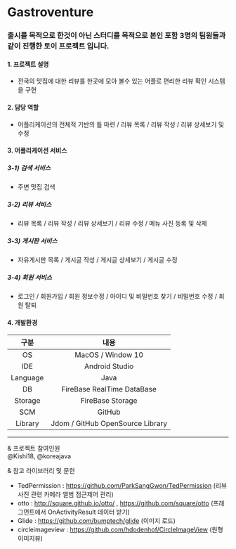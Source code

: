 # Gastroventure
	
### 출시를 목적으로 한것이 아닌 스터디를 목적으로 본인 포함 3명의 팀원들과 같이 진행한 토이 프로젝트 입니다.

#### 1. 프로젝트 설명
   - 전국의 맛집에 대한 리뷰를 한곳에 모아 볼수 있는 어플로 편리한 리뷰 확인 시스템을 구현
  
#### 2. 담당 역할
   - 어플리케이션의 전체적 기반의 틀 마련 / 리뷰 목록 / 리뷰 작성 / 리뷰 상세보기 및 수정

#### 3. 어플리케이션 서비스
##### 3-1) 검색 서비스
   - 주변 맛집 검색
##### 3-2) 리뷰 서비스
   - 리뷰 목록 / 리뷰 작성 / 리뷰 상세보기 / 리뷰 수정 / 메뉴 사진 등록 및 삭제
##### 3-3) 게시판 서비스
   - 자유게시판 목록 / 게시글 작성 / 게시글 상세보기 / 게시글 수정
##### 3-4) 회원 서비스
   - 로그인 / 회원가입 / 회원 정보수정 / 아이디 및 비밀번호 찾기 / 비밀번호 수정 / 회원 탈퇴

#### 4. 개발환경
| 구분 | 내용 |
|:--------:|:--------:|
| OS | MacOS / Window 10 |
| IDE | Android Studio |
| Language | Java |
| DB | FireBase RealTime DataBase |
| Storage | FireBase Storage |
| SCM | GitHub|
| Library | Jdom / GitHub OpenSource Library |

-------------------------
& 프로젝트 참여인원   
	@Kishi18, @koreajava

& 참고 라이브러리 및 문헌
 - TedPermission : https://github.com/ParkSangGwon/TedPermission (리뷰 사진 관련 카메라 앨범 접근제어 관리)
 - otto : http://square.github.io/otto/ , https://github.com/square/otto (프래그먼트에서 OnActivityResult 데이터 받기)
 - Glide : https://github.com/bumptech/glide (이미지 로드)
 - circleimageview : https://github.com/hdodenhof/CircleImageView (원형 이미지뷰)
